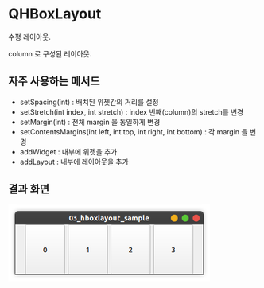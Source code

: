 # QHBoxLayout

수평 레이아웃.

column 로 구성된 레이아웃.

## 자주 사용하는 메서드

* setSpacing(int) : 배치된 위젯간의 거리를 설정
* setStretch(int index, int stretch) : index 번째(column)의 stretch를 변경
* setMargin(int) : 전체 margin 을 동일하게 변경
* setContentsMargins(int left, int top, int right, int bottom) : 각 margin 을 변경
* addWidget : 내부에 위젯을 추가
* addLayout : 내부에 레이아웃을 추가

## 결과 화면

![hboxlayout-sample](/03_hboxlayout_sample/img/hboxlayout.png)